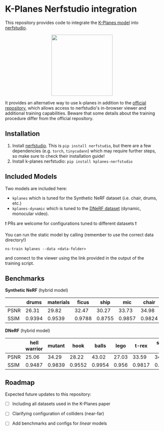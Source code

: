 # K-Planes Nerfstudio integration

This repository provides code to integrate the [K-Planes model](https://sarafridov.github.io/K-Planes) into [nerfstudio](https://docs.nerf.studio/en/latest/index.html).

<div align='center'>
    <img src="https://sarafridov.github.io/K-Planes/assets/intro_figure.jpg" height="200px"/>
</div>


It provides an alternative way to use k-planes in addition to the [official repository](https://github.com/sarafridov/K-Planes), which allows access to nerfstudio's in-browser viewer and additional training capabilities.
Beware that some details about the training procedure differ from the official repository.


## Installation

1. Install [nerfstudio](https://docs.nerf.studio/en/latest/quickstart/installation.html). This is `pip install nerfstudio`, but there are a few dependencies (e.g. `torch`, `tinycudann`) which may require further steps, so make sure to check their installation guide!
2. Install k-planes nerfstudio: `pip install kplanes-nerfstudio`

## Included Models

Two models are included here:
 - `kplanes` which is tuned for the Synthetic NeRF dataset (i.e. chair, drums, etc.)
 - `kplanes-dynamic` which is tuned to the [DNeRF dataset](https://www.albertpumarola.com/research/D-NeRF/index.html) (dynamic, monocular video).

:exclamation: PRs are welcome for configurations tuned to different datasets :exclamation:

You can run the static model by calling (remember to use the correct data directory!)
```
ns-train kplanes --data <data-folder>
```
and connect to the viewer using the link provided in the output of the training script.


## Benchmarks

**Synthetic NeRF** (hybrid model)

|      | drums  | materials | ficus  | ship   | mic    | chair  | lego  | hotdog | AVG    |
| ---- | -----  | --------- | -----  | ----   | ---    | -----  | ----  | ------ | ---    |
| PSNR | 26.31  | 29.82     | 32.47  | 30.27  | 33.73  | 34.98  | 36.56 | 36.77  | 32.61  |
| SSIM | 0.9394 | 0.9539    | 0.9788 | 0.8755 | 0.9857 | 0.9824 | 0.982 | 0.9792 | 0.9596 |


**DNeRF** (hybrid model)

|      | hell warrior | mutant | hook   | balls  | lego  | t-rex  | stand up | jumping jacks | AVG   |
| ---- | ------------ | ------ | ----   | -----  | ----  | -----  | -------- | ------------- | ---   |
| PSNR | 25.06        | 34.29  | 28.22  | 43.02  | 27.03 | 33.59  | 34.04    | 33.43         | 32.33 | 
| SSIM | 0.9487       | 0.9839 | 0.9552 | 0.9954 | 0.956 | 0.9817 | 0.9835   | 0.9797        | 0.973 |


## Roadmap

Expected future updates to this repository:

 - [ ] Including all datasets used in the K-Planes paper
 - [ ] Clarifying configuration of colliders (near-far)
 - [ ] Add benchmarks and configs for *linear* models



